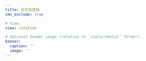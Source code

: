 ```yaml
---
title: 论文及其他
cms_exclude: true

# View.
view: citation

# Optional header image (relative to `static/media/` folder).
banner:
  caption: ''
  image: ''
---
```

